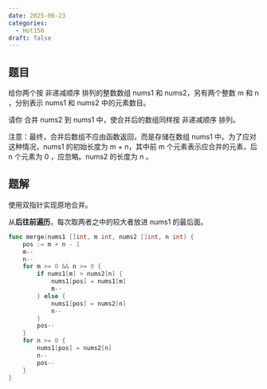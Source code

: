 ```yaml
---
date: 2025-06-23
categories:
  - Hot150
draft: false
---
```


## 题目

给你两个按 非递减顺序 排列的整数数组 nums1 和 nums2，另有两个整数 m 和 n ，分别表示 nums1 和 nums2 中的元素数目。

请你 合并 nums2 到 nums1 中，使合并后的数组同样按 非递减顺序 排列。

注意：最终，合并后数组不应由函数返回，而是存储在数组 nums1 中。为了应对这种情况，nums1 的初始长度为 m + n，其中前 m 个元素表示应合并的元素，后 n 个元素为 0 ，应忽略。nums2 的长度为 n 。

<!--more-->

## 题解
使用双指针实现原地合并。

从**后往前遍历**，每次取两者之中的较大者放进 nums1 的最后面。

```go
func merge(nums1 []int, m int, nums2 []int, n int) {
    pos := m + n - 1
    m--
    n--
    for m >= 0 && n >= 0 {
        if nums1[m] > nums2[n] {
            nums1[pos] = nums1[m]
            m--
        } else {
            nums1[pos] = nums2[n]
            n--
        }
        pos--
    }
    for n >= 0 {
        nums1[pos] = nums2[n]
        n--
        pos--
    }
}
```